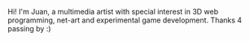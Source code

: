 Hi! I'm Juan, a multimedia artist with special interest in 3D web programming, net-art and experimental game development. 
Thanks 4 passing by :)
